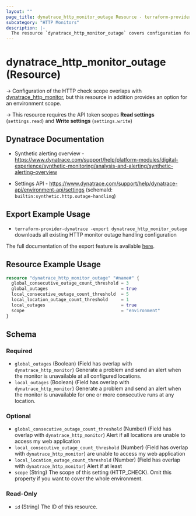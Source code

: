 ```yaml
---
layout: ""
page_title: dynatrace_http_monitor_outage Resource - terraform-provider-dynatrace"
subcategory: "HTTP Monitors"
description: |-
  The resource `dynatrace_http_monitor_outage` covers configuration for HTTP monitor outage handling
---
```


# dynatrace_http_monitor_outage (Resource)

-> Configuration of the HTTP check scope overlaps with [dynatrace_http_monitor](https://registry.terraform.io/providers/dynatrace-oss/dynatrace/latest/docs/resources/http_monitor), but this resource in addition provides an option for an environment scope.

-> This resource requires the API token scopes **Read settings** (`settings.read`) and **Write settings** (`settings.write`)

## Dynatrace Documentation

- Synthetic alerting overview - https://www.dynatrace.com/support/help/platform-modules/digital-experience/synthetic-monitoring/analysis-and-alerting/synthetic-alerting-overview

- Settings API - https://www.dynatrace.com/support/help/dynatrace-api/environment-api/settings (schemaId: `builtin:synthetic.http.outage-handling`)

## Export Example Usage

- `terraform-provider-dynatrace -export dynatrace_http_monitor_outage` downloads all existing HTTP monitor outage handling configuration

The full documentation of the export feature is available [here](https://dt-url.net/h203qmc).

## Resource Example Usage

```terraform
resource "dynatrace_http_monitor_outage" "#name#" {
  global_consecutive_outage_count_threshold = 3
  global_outages                            = true
  local_consecutive_outage_count_threshold  = 5
  local_location_outage_count_threshold     = 1
  local_outages                             = true
  scope                                     = "environment"
}
```

<!-- schema generated by tfplugindocs -->
## Schema

### Required

- `global_outages` (Boolean) (Field has overlap with `dynatrace_http_monitor`) Generate a problem and send an alert when the monitor is unavailable at all configured locations.
- `local_outages` (Boolean) (Field has overlap with `dynatrace_http_monitor`) Generate a problem and send an alert when the monitor is unavailable for one or more consecutive runs at any location.

### Optional

- `global_consecutive_outage_count_threshold` (Number) (Field has overlap with `dynatrace_http_monitor`) Alert if all locations are unable to access my web application
- `local_consecutive_outage_count_threshold` (Number) (Field has overlap with `dynatrace_http_monitor`) are unable to access my web application
- `local_location_outage_count_threshold` (Number) (Field has overlap with `dynatrace_http_monitor`) Alert if at least
- `scope` (String) The scope of this setting (HTTP_CHECK). Omit this property if you want to cover the whole environment.

### Read-Only

- `id` (String) The ID of this resource.
 